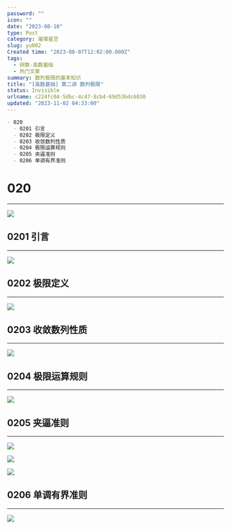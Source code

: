 ```yaml
---
password: ""
icon: ""
date: "2023-08-10"
type: Post
category: 璀璨星空
slug: yu002
Created time: "2023-08-07T12:02:00.000Z"
tags:
  - 研数-高数基础
  - 热门文章
summary: 数列极限的基本知识
title: "[高数基础] 第二讲 数列极限"
status: Invisible
urlname: c224fc04-5dbc-4c47-8cb4-69d53bdc6030
updated: "2023-11-02 04:33:00"
---
```


```markdown
- 020
  - 0201 引言
  - 0202 极限定义
  - 0203 收敛数列性质
  - 0204 极限运算规则
  - 0205 夹逼准则
  - 0206 单调有界准则
```

# 020

---

![](https://bu.dusays.com/2023/09/12/65005db68542c.png)

## 0201 引言

---

![](https://bu.dusays.com/2023/09/12/65005db87af21.png)

## 0202 极限定义

---

![](https://bu.dusays.com/2023/09/12/65005dccc37ab.png)

## 0203 收敛数列性质

---

![](https://bu.dusays.com/2023/09/12/65005dceddd2a.png)

## 0204 极限运算规则

---

![](https://bu.dusays.com/2023/09/12/65005dd066a1e.png)

## 0205 夹逼准则

---

![](https://bu.dusays.com/2023/09/12/65005dd17d88f.png)

![](https://bu.dusays.com/2023/09/12/65005dd2c3671.png)

![](https://bu.dusays.com/2023/09/12/65005dd3f1cba.png)

## 0206 单调有界准则

---

![](https://bu.dusays.com/2023/09/12/65005dd54baa4.png)
